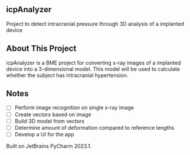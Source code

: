 ## icpAnalyzer
Project to detect intracranial pressure through 3D analysis of a implanted device

## About This Project
icpAnalyzer is a BME project for converting x-ray images of a implanted device into a 3-dimensional model. This model will be used to calculate whether the subject has intracranial hypertension.

## Notes
- [ ] Perform image recognition on single x-ray image
- [ ] Create vectors based on image
- [ ] Build 3D model from vectors
- [ ] Determine amount of deformation compared to reference lengths
- [ ] Develop a UI for the app

Built on JetBrains PyCharm 2023.1.
